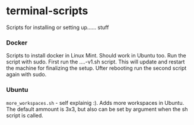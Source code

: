 # terminal-scripts
Scripts for installing or setting up...... stuff

### Docker
Scripts to install docker in Linux Mint. Should work in Ubuntu too. Run the script with sudo. First run the ....-v1.sh script.
This will update and restart the machine for finalizing the setup. Ufter rebooting run the second script again with sudo.


### Ubuntu
`more_workspaces.sh` - self explainig :). Adds more workspaces in Ubuntu. The default ammount is 3x3, but also can be set by argument
when the sh script is called.